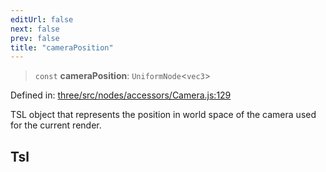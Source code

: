 ```yaml
---
editUrl: false
next: false
prev: false
title: "cameraPosition"
---
```


> `const` **cameraPosition**: `UniformNode`\<`vec3`\>

Defined in: [three/src/nodes/accessors/Camera.js:129](https://github.com/DefinitelyMaybe/three-i18n/blob/fa57b79433d1c349ffb23a78727299c8d4190136/three/src/nodes/accessors/Camera.js#L129)

TSL object that represents the position in world space of the camera used for the current render.

## Tsl

